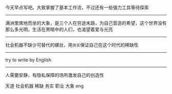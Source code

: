 今天早点写吧。大致掌握了基本工作流，不过还有一些强力工具等待探索
******
满洲里席地而坐的大象，是三个人在穷途末路，为自己营造的希望，这个世界没有那么多光明，生活在黑暗中的人们，也渴望着爱与光亮
*******
社会机器不缺少可替代的螺丝，用`务实`保证自己在这个时代的稀缺性
*****
try to write by English
*****
人需要安静，有隐私保障的场所激发自己的创造性






天道 社会机器 稀缺 务实 职业 大象 eng
